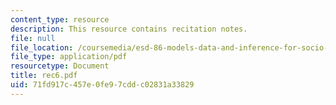 ```yaml
---
content_type: resource
description: This resource contains recitation notes.
file: null
file_location: /coursemedia/esd-86-models-data-and-inference-for-socio-technical-systems-spring-2007/71fd917c457e0fe97cddc02831a33829_rec6.pdf
file_type: application/pdf
resourcetype: Document
title: rec6.pdf
uid: 71fd917c-457e-0fe9-7cdd-c02831a33829
---
```

